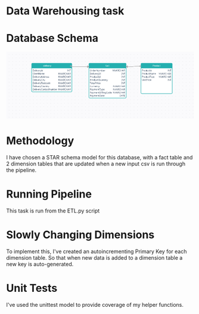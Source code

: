 # Data Warehousing task


# Database Schema

![alt text](https://github.com/joey-91/SQLite-Data-Warehouse-Task/blob/main/diagrams/schema.PNG)


# Methodology

I have chosen a STAR schema model for this database, with a fact table and 2 dimension tables that are updated when a new input csv is run through the pipeline.


# Running Pipeline

This task is run from the ETL.py script


#  Slowly Changing Dimensions

To implement this, I've created an autoincrementing Primary Key for each dimension table. So that when new data is added to a dimension table a new key is auto-generated. 


# Unit Tests

I've used the unittest model to provide coverage of my helper functions.
